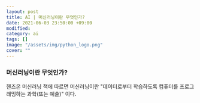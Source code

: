 ```yaml
---
layout: post
title: AI | 머신러닝이란 무엇인가?
date: 2021-06-03 23:50:00 +09:00
modified: 
category: ai
tags: []
image: "/assets/img/python_logo.png"
cover: ""
---
```


### 머신러닝이란 무엇인가?

핸즈온 머신러닝 책에 따르면 머신러닝이란 "데이터로부터 학습하도록 컴퓨터를 프로그래밍하는 과학(또는 예술)" 이다.
